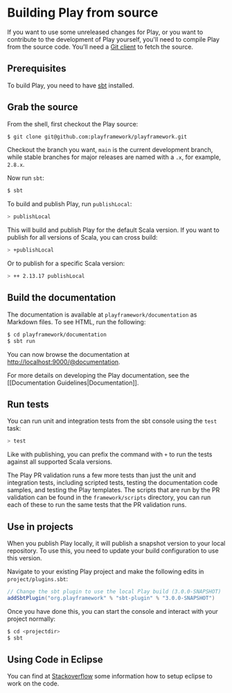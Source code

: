 <!--- Copyright (C) from 2022 The Play Framework Contributors <https://github.com/playframework>, 2011-2021 Lightbend Inc. <https://www.lightbend.com> -->

# Building Play from source

If you want to use some unreleased changes for Play, or you want to contribute to the development of Play yourself, you'll need to compile Play from the source code. You’ll need a [Git client](https://git-scm.com/) to fetch the source.

## Prerequisites

To build Play, you need to have [sbt](https://www.scala-sbt.org/) installed.

## Grab the source

From the shell, first checkout the Play source:

```bash
$ git clone git@github.com:playframework/playframework.git
```

Checkout the branch you want, `main` is the current development branch, while stable branches for major releases are named with a `.x`, for example, `2.8.x`.

Now run `sbt`:

```bash
$ sbt
```

To build and publish Play, run `publishLocal`:

```bash
> publishLocal
```

This will build and publish Play for the default Scala version. If you want to publish for all versions of Scala, you can cross build:

```bash
> +publishLocal
```

Or to publish for a specific Scala version:

```bash
> ++ 2.13.17 publishLocal
```

## Build the documentation

The documentation is available at `playframework/documentation` as Markdown files. To see HTML, run the following:

```bash
$ cd playframework/documentation
$ sbt run
```

You can now browse the documentation at <http://localhost:9000/@documentation>.

For more details on developing the Play documentation, see the [[Documentation Guidelines|Documentation]].

## Run tests

You can run unit and integration tests from the sbt console using the `test` task:

```bash
> test
```

Like with publishing, you can prefix the command with `+` to run the tests against all supported Scala versions.

The Play PR validation runs a few more tests than just the unit and integration tests, including scripted tests, testing the documentation code samples, and testing the Play templates.  The scripts that are run by the PR validation can be found in the `framework/scripts` directory, you can run each of these to run the same tests that the PR validation runs.

## Use in projects

When you publish Play locally, it will publish a snapshot version to your local repository.  To use this, you need to update your build configuration to use this version.

Navigate to your existing Play project and make the following edits in `project/plugins.sbt`:

```scala
// Change the sbt plugin to use the local Play build (3.0.0-SNAPSHOT)
addSbtPlugin("org.playframework" % "sbt-plugin" % "3.0.0-SNAPSHOT")
```

Once you have done this, you can start the console and interact with your project normally:

```bash
$ cd <projectdir>
$ sbt
```

## Using Code in Eclipse

You can find at [Stackoverflow](https://stackoverflow.com/questions/10053201/how-to-setup-eclipse-ide-work-on-the-playframework-2-0/10055419#10055419) some information how to setup eclipse to work on the code.
